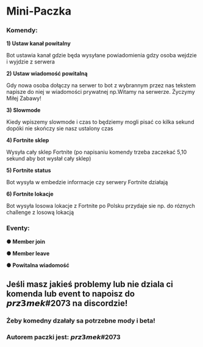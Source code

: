 # Mini-Paczka
	
<h3>Komendy:</h3>	

<strong>1) Ustaw kanał powitalny</strong>

Bot ustawia kanał gdzie będa wysyłane powiadomienia gdzy osoba wejdzie i wyjdzie z serwera


<strong>2) Ustaw wiadomość powitalną</strong>

Gdy nowa osoba dołączy na serwer to bot z wybrannym przez nas tekstem napisze do niej w wiadomości prywatnej 
np.Witamy na serwerze. Życzymy Miłej Zabawy!

<strong>3) Slowmode</strong>

Kiedy wpiszemy slowmode i czas to będziemy mogli pisać co kilka sekund dopóki nie skończy sie nasz ustalony czas


<strong>4) Fortnite sklep</strong>

Wysyła cały sklep Fortnite (po napisaniu komendy trzeba zaczekać 5,10 sekund aby bot wysłał cały sklep)


<strong>5) Fortnite status</strong>

Bot wysyła w embedzie informacje czy serwery Fortnite działają


<strong>6) Fortnite lokacje</strong>

Bot wysyła losowa lokacje z Fortnite po Polsku przydaje sie np. do  róznych challenge z losową lokacją

<h3>Eventy:</h3>	

<strong>● Member join</strong>

<strong>● Member leave</strong>

<strong>● Powitalna wiadomość</strong>

<h2>Jeśli masz jakieś problemy lub nie dziala ci komenda lub event to napoisz do 𝙥𝙧𝙯𝟯𝙢𝙚𝙠#2073 na discordzie!</h2>

<h3>Żeby komedny dzałały sa potrzebne mody i beta!</h3>

<h3>Autorem paczki jest: 𝙥𝙧𝙯𝟯𝙢𝙚𝙠#2073</h3>
